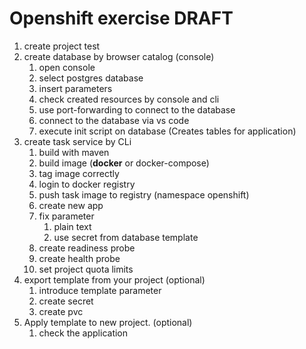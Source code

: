 # Openshift exercise DRAFT
1. create project test
2. create database by browser catalog (console)
   1. open console
   2. select postgres database
   3. insert parameters
   4. check created resources by console and cli
   5. use port-forwarding to connect to the database
   6. connect to the database via vs code
   7. execute init script on database (Creates tables for application)
3. create task service by CLi
   1. build with maven
   2. build image (**docker** or docker-compose)
   3. tag image correctly
   4. login to docker registry
   5. push task image to registry (namespace openshift) 
   6. create new app
   7. fix parameter
      1. plain text 
      2. use secret from database template
   8. create readiness probe
   9. create health probe
   10. set project quota limits
4.  export template from your project (optional)
    1.  introduce template parameter
    2.  create secret
    3.  create pvc
5.  Apply template to new project. (optional)
    1.  check the application   
